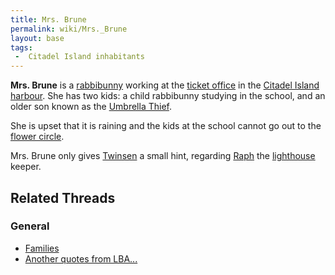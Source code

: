 ```yaml
---
title: Mrs. Brune
permalink: wiki/Mrs._Brune
layout: base
tags:
 -  Citadel Island inhabitants
---
```


**Mrs. Brune** is a [rabbibunny](rabbibunny "wikilink") working at the
[ticket office](Ticket_office_(Citadel_Island) "wikilink") in the
[Citadel Island harbour](Citadel_Island_harbour "wikilink"). She has two
kids: a child rabbibunny studying in the school, and an older son known
as the [Umbrella Thief](Umbrella_Thief "wikilink").

She is upset that it is raining and the kids at the school cannot go out
to the [flower circle](Ridge_of_the_Flowers_Circle "wikilink").

Mrs. Brune only gives [Twinsen](Twinsen "wikilink") a small hint,
regarding [Raph](Raph "wikilink") the
[lighthouse](lighthouse "wikilink") keeper.

## Related Threads

### General

- [Families](https://forum.magicball.net/showthread.php?t=7972)
- [Another quotes from
  LBA...](https://forum.magicball.net/showthread.php?t=3121)
